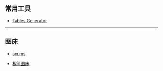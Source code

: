 
## 常用工具 ##
- [Tables Generator][1] 

----------

## 图床 ##

- [sm.ms][13] 
- [极简图床][14] 



  [1]: http://www.tablesgenerator.com/
  [13]: https://sm.ms/
  [14]: http://jiantuku.com/#/